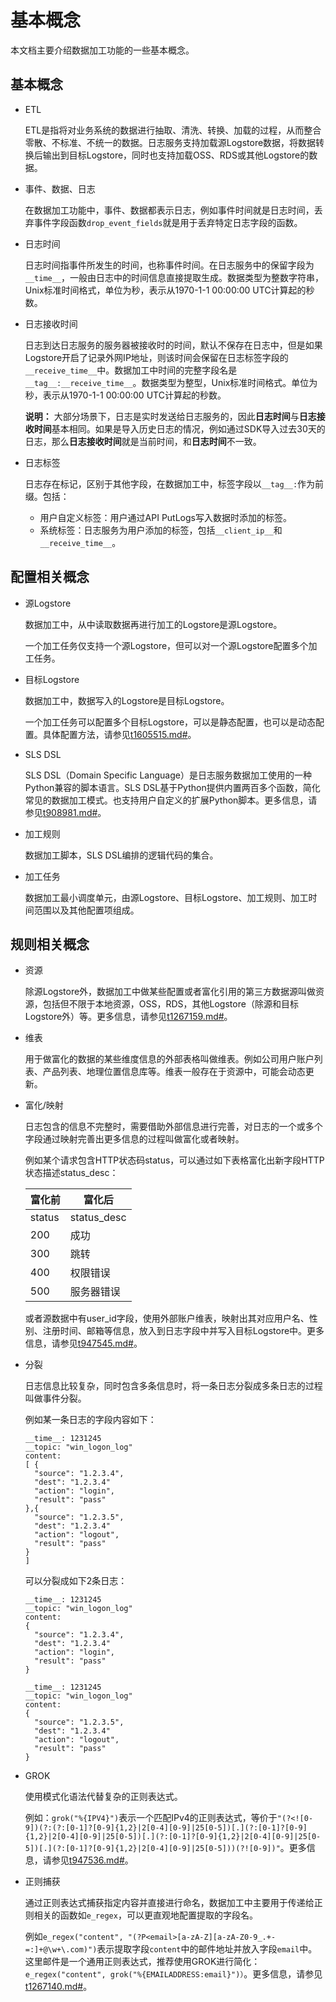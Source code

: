 # 基本概念

本文档主要介绍数据加工功能的一些基本概念。

## 基本概念

-   ETL

    ETL是指将对业务系统的数据进行抽取、清洗、转换、加载的过程，从而整合零散、不标准、不统一的数据。日志服务支持加载源Logstore数据，将数据转换后输出到目标Logstore，同时也支持加载OSS、RDS或其他Logstore的数据。

-   事件、数据、日志

    在数据加工功能中，事件、数据都表示日志，例如事件时间就是日志时间，丢弃事件字段函数`drop_event_fields`就是用于丢弃特定日志字段的函数。

-   日志时间

    日志时间指事件所发生的时间，也称事件时间。在日志服务中的保留字段为`__time__`，一般由日志中的时间信息直接提取生成。数据类型为整数字符串，Unix标准时间格式，单位为秒，表示从1970-1-1 00:00:00 UTC计算起的秒数。

-   日志接收时间

    日志到达日志服务的服务器被接收时的时间，默认不保存在日志中，但是如果Logstore开启了记录外网IP地址，则该时间会保留在日志标签字段的`__receive_time__`中。数据加工中时间的完整字段名是`__tag__:__receive_time__`。数据类型为整型，Unix标准时间格式。单位为秒，表示从1970-1-1 00:00:00 UTC计算起的秒数。

    **说明：** 大部分场景下，日志是实时发送给日志服务的，因此**日志时间**与**日志接收时间**基本相同。如果是导入历史日志的情况，例如通过SDK导入过去30天的日志，那么**日志接收时间**就是当前时间，和**日志时间**不一致。

-   日志标签

    日志存在标记，区别于其他字段，在数据加工中，标签字段以`__tag__:`作为前缀。包括：

    -   用户自定义标签：用户通过API PutLogs写入数据时添加的标签。
    -   系统标签：日志服务为用户添加的标签，包括`__client_ip__`和`__receive_time__`。

## 配置相关概念

-   源Logstore

    数据加工中，从中读取数据再进行加工的Logstore是源Logstore。

    一个加工任务仅支持一个源Logstore，但可以对一个源Logstore配置多个加工任务。

-   目标Logstore

    数据加工中，数据写入的Logstore是目标Logstore。

    一个加工任务可以配置多个目标Logstore，可以是静态配置，也可以是动态配置。具体配置方法，请参见[t1605515.md\#](/intl.zh-CN/数据加工/最佳实践/数据流转/多目标Logstore数据分发.md)。

-   SLS DSL

    SLS DSL（Domain Specific Language）是日志服务数据加工使用的一种Python兼容的脚本语言。SLS DSL基于Python提供内置两百多个函数，简化常见的数据加工模式。也支持用户自定义的扩展Python脚本。更多信息，请参见[t908981.md\#](/intl.zh-CN/数据加工/数据加工语法/语言简介.md)。

-   加工规则

    数据加工脚本，SLS DSL编排的逻辑代码的集合。

-   加工任务

    数据加工最小调度单元，由源Logstore、目标Logstore、加工规则、加工时间范围以及其他配置项组成。


## 规则相关概念

-   资源

    除源Logstore外，数据加工中做某些配置或者富化引用的第三方数据源叫做资源，包括但不限于本地资源，OSS，RDS，其他Logstore（除源和目标Logstore外）等。更多信息，请参见[t1267159.md\#](/intl.zh-CN/数据加工/数据加工语法/表达式函数/资源函数.md)。

-   维表

    用于做富化的数据的某些维度信息的外部表格叫做维表。例如公司用户账户列表、产品列表、地理位置信息库等。维表一般存在于资源中，可能会动态更新。

-   富化/映射

    日志包含的信息不完整时，需要借助外部信息进行完善，对日志的一个或多个字段通过映射完善出更多信息的过程叫做富化或者映射。

    例如某个请求包含HTTP状态码status，可以通过如下表格富化出新字段HTTP状态描述status\_desc：

    |富化前|富化后|
    |---|---|
    |status|status\_desc|
    |200|成功|
    |300|跳转|
    |400|权限错误|
    |500|服务器错误|

    或者源数据中有user\_id字段，使用外部账户维表，映射出其对应用户名、性别、注册时间、邮箱等信息，放入到日志字段中并写入目标Logstore中。更多信息，请参见[t947545.md\#](/intl.zh-CN/数据加工/数据加工语法/全局操作函数/映射富化函数.md)。

-   分裂

    日志信息比较复杂，同时包含多条信息时，将一条日志分裂成多条日志的过程叫做事件分裂。

    例如某一条日志的字段内容如下：

    ```
    __time__: 1231245
    __topic: "win_logon_log"
    content: 
    [ {
      "source": "1.2.3.4",
      "dest": "1.2.3.4"
      "action": "login",
      "result": "pass"
    },{
      "source": "1.2.3.5",
      "dest": "1.2.3.4"
      "action": "logout",
      "result": "pass"
    }
    ]
    ```

    可以分裂成如下2条日志：

    ```
    __time__: 1231245
    __topic: "win_logon_log"
    content: 
    {
      "source": "1.2.3.4",
      "dest": "1.2.3.4"
      "action": "login",
      "result": "pass"
    }
    ```

    ```
    __time__: 1231245
    __topic: "win_logon_log"
    content: 
    {
      "source": "1.2.3.5",
      "dest": "1.2.3.4"
      "action": "logout",
      "result": "pass"
    }
    ```

-   GROK

    使用模式化语法代替复杂的正则表达式。

    例如：`grok("%{IPV4}")`表示一个匹配IPv4的正则表达式，等价于`"(?<![0-9])(?:(?:[0-1]?[0-9]{1,2}|2[0-4][0-9]|25[0-5])[.](?:[0-1]?[0-9]{1,2}|2[0-4][0-9]|25[0-5])[.](?:[0-1]?[0-9]{1,2}|2[0-4][0-9]|25[0-5])[.](?:[0-1]?[0-9]{1,2}|2[0-4][0-9]|25[0-5]))(?![0-9])"`。更多信息，请参见[t947536.md\#](/intl.zh-CN/数据加工/数据加工语法/表达式函数/GROK函数.md)。

-   正则捕获

    通过正则表达式捕获指定内容并直接进行命名，数据加工中主要用于传递给正则相关的函数如`e_regex`，可以更直观地配置提取的字段名。

    例如`e_regex("content", "(?P<email>[a-zA-Z][a-zA-Z0-9_.+-=:]+@\w+\.com)")`表示提取字段`content`中的邮件地址并放入字段`email`中。这里邮件是一个通用正则表达式，推荐使用GROK进行简化：`e_regex("content", grok("%{EMAILADDRESS:email}")）`。更多信息，请参见[t1267140.md\#](/intl.zh-CN/数据加工/数据加工语法/通用参考/正则表达式.md)。



